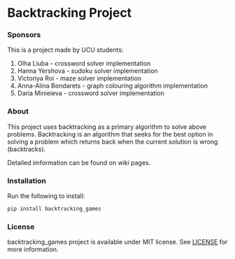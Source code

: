 # Backtracking Project


### Sponsors
This is a project made by UCU students:
1. Olha Liuba - crossword solver implementation
1. Hanna Yershova - sudoku solver implementation
1. Victoriya Roi - maze solver implementation
1. Anna-Alina Bondarets - graph colouring algorithm implementation
1. Daria Minieieva - crossword solver implementation

### About
This project uses backtracking as a primary algorithm to solve above problems. Backtracking is an algorithm that seeks for the best option in solving a problem which returns back when the current solution is wrong (backtracks).

Detailed imformation can be found on wiki pages.

### Installation
Run the following to install:
```python
pip install backtracking_games
```
### License
backtracking_games project is available under MIT license. See [LICENSE](https://github.com/DariaMinieieva/sudoku_project/edit/main/LICENSE "LICENSE") for more information.
